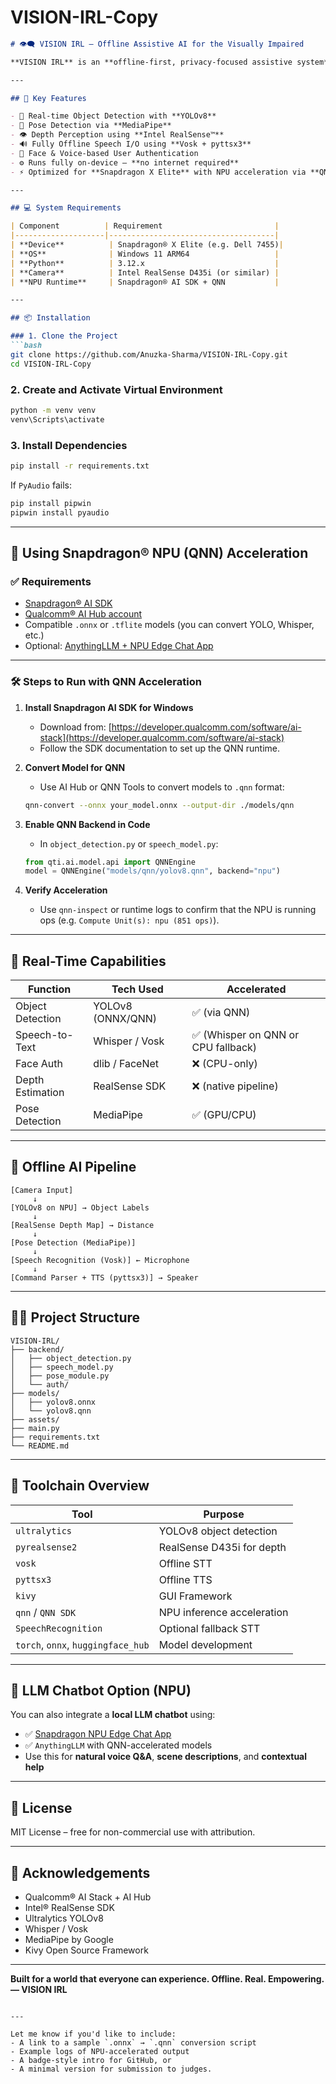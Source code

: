 # VISION-IRL-Copy

````markdown
# 👁️‍🗨️ VISION IRL – Offline Assistive AI for the Visually Impaired

**VISION IRL** is an **offline-first, privacy-focused assistive system** built to help visually impaired users interact with their surroundings through **AI-driven perception**. It runs entirely **locally** on Snapdragon® X Elite hardware, making use of **Qualcomm’s NPU acceleration** through the **Snapdragon® AI Stack** and **QNN (Qualcomm® Neural Network)** tools.

---

## 🚀 Key Features

- 🎯 Real-time Object Detection with **YOLOv8**
- 🧍 Pose Detection via **MediaPipe**
- 👁️ Depth Perception using **Intel RealSense™**
- 🔊 Fully Offline Speech I/O using **Vosk + pyttsx3**
- 🧠 Face & Voice-based User Authentication
- ⚙️ Runs fully on-device — **no internet required**
- ⚡ Optimized for **Snapdragon X Elite** with NPU acceleration via **QNN + AI Hub**

---

## 💻 System Requirements

| Component          | Requirement                         |
|--------------------|-------------------------------------|
| **Device**          | Snapdragon® X Elite (e.g. Dell 7455)|
| **OS**              | Windows 11 ARM64                   |
| **Python**          | 3.12.x                             |
| **Camera**          | Intel RealSense D435i (or similar) |
| **NPU Runtime**     | Snapdragon® AI SDK + QNN           |

---

## 📦 Installation

### 1. Clone the Project
```bash
git clone https://github.com/Anuzka-Sharma/VISION-IRL-Copy.git
cd VISION-IRL-Copy
````

### 2. Create and Activate Virtual Environment

```bash
python -m venv venv
venv\Scripts\activate
```

### 3. Install Dependencies

```bash
pip install -r requirements.txt
```

If `PyAudio` fails:

```bash
pip install pipwin
pipwin install pyaudio
```

---

## 🔌 Using Snapdragon® NPU (QNN) Acceleration

### ✅ Requirements

* [Snapdragon® AI SDK](https://developer.qualcomm.com/software/ai-stack)
* [Qualcomm® AI Hub account](https://aihub.qualcomm.com)
* Compatible `.onnx` or `.tflite` models (you can convert YOLO, Whisper, etc.)
* Optional: [AnythingLLM + NPU Edge Chat App](https://github.com/Qualcomm-AI-research)

---

### 🛠️ Steps to Run with QNN Acceleration

1. **Install Snapdragon AI SDK for Windows**

   * Download from: [https://developer.qualcomm.com/software/ai-stack](https://developer.qualcomm.com/software/ai-stack)
   * Follow the SDK documentation to set up the QNN runtime.

2. **Convert Model for QNN**

   * Use AI Hub or QNN Tools to convert models to `.qnn` format:

   ```bash
   qnn-convert --onnx your_model.onnx --output-dir ./models/qnn
   ```

3. **Enable QNN Backend in Code**

   * In `object_detection.py` or `speech_model.py`:

   ```python
   from qti.ai.model.api import QNNEngine
   model = QNNEngine("models/qnn/yolov8.qnn", backend="npu")
   ```

4. **Verify Acceleration**

   * Use `qnn-inspect` or runtime logs to confirm that the NPU is running ops (e.g. `Compute Unit(s): npu (851 ops)`).

---

## 🧪 Real-Time Capabilities

| Function         | Tech Used         | Accelerated                        |
| ---------------- | ----------------- | ---------------------------------- |
| Object Detection | YOLOv8 (ONNX/QNN) | ✅ (via QNN)                        |
| Speech-to-Text   | Whisper / Vosk    | ✅ (Whisper on QNN or CPU fallback) |
| Face Auth        | dlib / FaceNet    | ❌ (CPU-only)                       |
| Depth Estimation | RealSense SDK     | ❌ (native pipeline)                |
| Pose Detection   | MediaPipe         | ✅ (GPU/CPU)                        |

---

## 🧠 Offline AI Pipeline

```text
[Camera Input]
     ↓
[YOLOv8 on NPU] → Object Labels
     ↓
[RealSense Depth Map] → Distance
     ↓
[Pose Detection (MediaPipe)]
     ↓
[Speech Recognition (Vosk)] ← Microphone
     ↓
[Command Parser + TTS (pyttsx3)] → Speaker
```

---

## 🧑‍💻 Project Structure

```
VISION-IRL/
├── backend/
│   ├── object_detection.py
│   ├── speech_model.py
│   ├── pose_module.py
│   └── auth/
├── models/
│   ├── yolov8.onnx
│   └── yolov8.qnn
├── assets/
├── main.py
├── requirements.txt
└── README.md
```

---

## 🧰 Toolchain Overview

| Tool                               | Purpose                    |
| ---------------------------------- | -------------------------- |
| `ultralytics`                      | YOLOv8 object detection    |
| `pyrealsense2`                     | RealSense D435i for depth  |
| `vosk`                             | Offline STT                |
| `pyttsx3`                          | Offline TTS                |
| `kivy`                             | GUI Framework              |
| `qnn` / `QNN SDK`                  | NPU inference acceleration |
| `SpeechRecognition`                | Optional fallback STT      |
| `torch`, `onnx`, `huggingface_hub` | Model development          |

---

## 🧠 LLM Chatbot Option (NPU)

You can also integrate a **local LLM chatbot** using:

* ✅ [Snapdragon NPU Edge Chat App](https://github.com/Qualcomm-AI-research)
* ✅ `AnythingLLM` with QNN-accelerated models
* Use this for **natural voice Q\&A**, **scene descriptions**, and **contextual help**

---

## 📜 License

MIT License – free for non-commercial use with attribution.

---

## 🤝 Acknowledgements

* Qualcomm® AI Stack + AI Hub
* Intel® RealSense SDK
* Ultralytics YOLOv8
* Whisper / Vosk
* MediaPipe by Google
* Kivy Open Source Framework

---

**Built for a world that everyone can experience. Offline. Real. Empowering. — VISION IRL**

```

---

Let me know if you'd like to include:
- A link to a sample `.onnx` → `.qnn` conversion script
- Example logs of NPU-accelerated output
- A badge-style intro for GitHub, or
- A minimal version for submission to judges.
```
